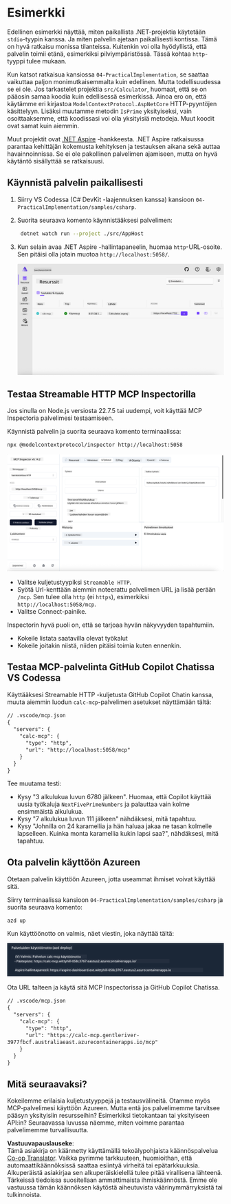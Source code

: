<!--
CO_OP_TRANSLATOR_METADATA:
{
  "original_hash": "0bc7bd48f55f1565f1d95ccb2c16f728",
  "translation_date": "2025-07-13T23:07:51+00:00",
  "source_file": "04-PracticalImplementation/samples/csharp/README.md",
  "language_code": "fi"
}
-->
# Esimerkki

Edellinen esimerkki näyttää, miten paikallista .NET-projektia käytetään `stdio`-tyypin kanssa. Ja miten palvelin ajetaan paikallisesti kontissa. Tämä on hyvä ratkaisu monissa tilanteissa. Kuitenkin voi olla hyödyllistä, että palvelin toimii etänä, esimerkiksi pilviympäristössä. Tässä kohtaa `http`-tyyppi tulee mukaan.

Kun katsot ratkaisua kansiossa `04-PracticalImplementation`, se saattaa vaikuttaa paljon monimutkaisemmalta kuin edellinen. Mutta todellisuudessa se ei ole. Jos tarkastelet projektia `src/Calculator`, huomaat, että se on pääosin samaa koodia kuin edellisessä esimerkissä. Ainoa ero on, että käytämme eri kirjastoa `ModelContextProtocol.AspNetCore` HTTP-pyyntöjen käsittelyyn. Lisäksi muutamme metodin `IsPrime` yksityiseksi, vain osoittaaksemme, että koodissasi voi olla yksityisiä metodeja. Muut koodit ovat samat kuin aiemmin.

Muut projektit ovat [.NET Aspire](https://learn.microsoft.com/dotnet/aspire/get-started/aspire-overview) -hankkeesta. .NET Aspire ratkaisussa parantaa kehittäjän kokemusta kehityksen ja testauksen aikana sekä auttaa havainnoinnissa. Se ei ole pakollinen palvelimen ajamiseen, mutta on hyvä käytäntö sisällyttää se ratkaisuusi.

## Käynnistä palvelin paikallisesti

1. Siirry VS Codessa (C# DevKit -laajennuksen kanssa) kansioon `04-PracticalImplementation/samples/csharp`.
1. Suorita seuraava komento käynnistääksesi palvelimen:

   ```bash
    dotnet watch run --project ./src/AppHost
   ```

1. Kun selain avaa .NET Aspire -hallintapaneelin, huomaa `http`-URL-osoite. Sen pitäisi olla jotain muotoa `http://localhost:5058/`.

   ![.NET Aspire Dashboard](../../../../../translated_images/dotnet-aspire-dashboard.0a7095710e9301e90df2efd867e1b675b3b9bc2ccd7feb1ebddc0751522bc37c.fi.png)

## Testaa Streamable HTTP MCP Inspectorilla

Jos sinulla on Node.js versiosta 22.7.5 tai uudempi, voit käyttää MCP Inspectoria palvelimesi testaamiseen.

Käynnistä palvelin ja suorita seuraava komento terminaalissa:

```bash
npx @modelcontextprotocol/inspector http://localhost:5058
```

![MCP Inspector](../../../../../translated_images/mcp-inspector.c223422b9b494fb4a518a3b3911b3e708e6a5715069470f9163ee2ee8d5f1ba9.fi.png)

- Valitse kuljetustyypiksi `Streamable HTTP`.
- Syötä Url-kenttään aiemmin noteerattu palvelimen URL ja lisää perään `/mcp`. Sen tulee olla `http` (ei `https`), esimerkiksi `http://localhost:5058/mcp`.
- Valitse Connect-painike.

Inspectorin hyvä puoli on, että se tarjoaa hyvän näkyvyyden tapahtumiin.

- Kokeile listata saatavilla olevat työkalut
- Kokeile joitakin niistä, niiden pitäisi toimia kuten ennenkin.

## Testaa MCP-palvelinta GitHub Copilot Chatissa VS Codessa

Käyttääksesi Streamable HTTP -kuljetusta GitHub Copilot Chatin kanssa, muuta aiemmin luodun `calc-mcp`-palvelimen asetukset näyttämään tältä:

```jsonc
// .vscode/mcp.json
{
  "servers": {
    "calc-mcp": {
      "type": "http",
      "url": "http://localhost:5058/mcp"
    }
  }
}
```

Tee muutama testi:

- Kysy "3 alkulukua luvun 6780 jälkeen". Huomaa, että Copilot käyttää uusia työkaluja `NextFivePrimeNumbers` ja palauttaa vain kolme ensimmäistä alkulukua.
- Kysy "7 alkulukua luvun 111 jälkeen" nähdäksesi, mitä tapahtuu.
- Kysy "Johnilla on 24 karamellia ja hän haluaa jakaa ne tasan kolmelle lapselleen. Kuinka monta karamellia kukin lapsi saa?", nähdäksesi, mitä tapahtuu.

## Ota palvelin käyttöön Azureen

Otetaan palvelin käyttöön Azureen, jotta useammat ihmiset voivat käyttää sitä.

Siirry terminaalissa kansioon `04-PracticalImplementation/samples/csharp` ja suorita seuraava komento:

```bash
azd up
```

Kun käyttöönotto on valmis, näet viestin, joka näyttää tältä:

![Azd deployment success](../../../../../translated_images/azd-deployment-success.bd42940493f1b834a5ce6251a6f88966546009b350df59d0cc4a8caabe94a4f1.fi.png)

Ota URL talteen ja käytä sitä MCP Inspectorissa ja GitHub Copilot Chatissa.

```jsonc
// .vscode/mcp.json
{
  "servers": {
    "calc-mcp": {
      "type": "http",
      "url": "https://calc-mcp.gentleriver-3977fbcf.australiaeast.azurecontainerapps.io/mcp"
    }
  }
}
```

## Mitä seuraavaksi?

Kokeilemme erilaisia kuljetustyyppejä ja testausvälineitä. Otamme myös MCP-palvelimesi käyttöön Azureen. Mutta entä jos palvelimemme tarvitsee pääsyn yksityisiin resursseihin? Esimerkiksi tietokantaan tai yksityiseen API:in? Seuraavassa luvussa näemme, miten voimme parantaa palvelimemme turvallisuutta.

**Vastuuvapauslauseke**:  
Tämä asiakirja on käännetty käyttämällä tekoälypohjaista käännöspalvelua [Co-op Translator](https://github.com/Azure/co-op-translator). Vaikka pyrimme tarkkuuteen, huomioithan, että automaattikäännöksissä saattaa esiintyä virheitä tai epätarkkuuksia. Alkuperäistä asiakirjaa sen alkuperäiskielellä tulee pitää virallisena lähteenä. Tärkeissä tiedoissa suositellaan ammattimaista ihmiskäännöstä. Emme ole vastuussa tämän käännöksen käytöstä aiheutuvista väärinymmärryksistä tai tulkinnoista.